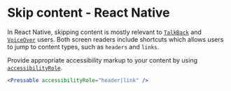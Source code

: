 # Skip content - React Native

In React Native, skipping content is mostly relevant to [`TalkBack`](https://appt.org/en/docs/android/features/talkback) and [`VoiceOver`](https://appt.org/en/docs/ios/features/voiceover) users. Both screen readers include shortcuts which allows users to jump to content types, such as `headers` and `links`.

Provide appropriate accessibility markup to your content by using [`accessibilityRole`](https://reactnative.dev/docs/accessibility#accessibilityrole).

```jsx
<Pressable accessibilityRole="header|link" />
```

